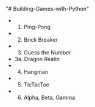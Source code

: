"# Building-Games-with-Python" 
* 1. Ping-Pong
* 2. Brick Breaker
* 3. Guess the Number
* 3a. Dragon Realm
* 4. Hangman
* 5. TicTacToe
* 6. Alpha, Beta, Gamma